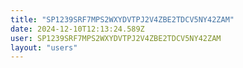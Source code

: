 ```yaml
---
title: "SP1239SRF7MPS2WXYDVTPJ2V4ZBE2TDCV5NY42ZAM"
date: 2024-12-10T12:13:24.589Z
user: SP1239SRF7MPS2WXYDVTPJ2V4ZBE2TDCV5NY42ZAM
layout: "users"
---
```

    